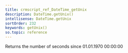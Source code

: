 ```yaml
---
title: crmscript_ref_DateTime_getUnix
description: DateTime.getUnix()
intellisense: DateTime.getUnix
sortOrder: 232
keywords: getUnix()
so.topic: reference
---
```


Returns the number of seconds since 01.01.1970 00:00:00


